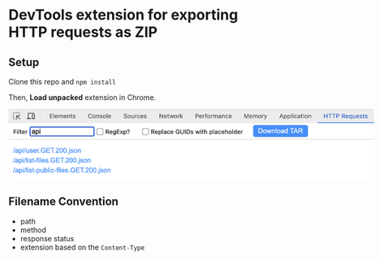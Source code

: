 # DevTools extension for exporting HTTP requests as ZIP

## Setup

Clone this repo and `npm install`

Then, **Load unpacked** extension in Chrome.

<img src="./README-screenshot.png" style="max-width: 720px" />

## Filename Convention
- path
- method
- response status
- extension based on the `Content-Type`


